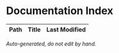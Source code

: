 # Documentation Index

| Path | Title | Last Modified |
|------|-------|---------------|

*Auto-generated, do not edit by hand.*
